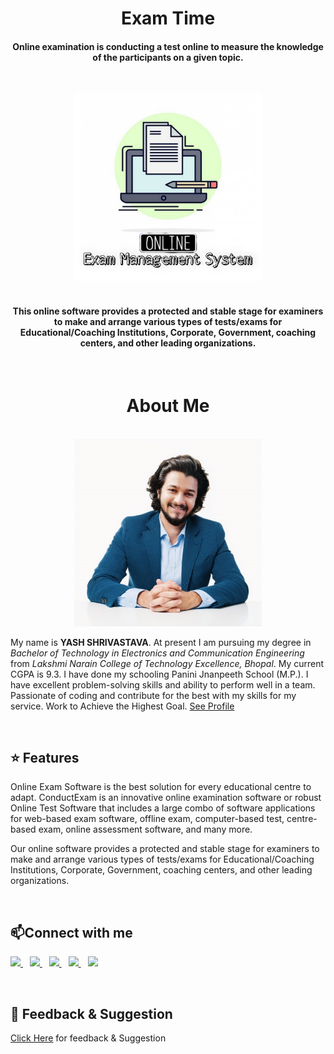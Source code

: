 <b><h1 align="center">Exam Time</h1></b>

<h4 align="center">Online examination is conducting a test online to measure the knowledge of the participants on a given topic.</h4>

&nbsp;&nbsp;&nbsp;&nbsp;&nbsp;&nbsp;
<div align= "center"><img src="Exam Management System/LOGO/Logo.jpg" width="300" height="300"/></div> 
  &nbsp;&nbsp;&nbsp;&nbsp;&nbsp;&nbsp;&nbsp;&nbsp;&nbsp;&nbsp;&nbsp;&nbsp;&nbsp;&nbsp;&nbsp;&nbsp;&nbsp;&nbsp;&nbsp;&nbsp;&nbsp;&nbsp;&nbsp;&nbsp;&nbsp;&nbsp;&nbsp;&nbsp;&nbsp;&nbsp;&nbsp;&nbsp;&nbsp;&nbsp;&nbsp;


<h4 align="center">This online software provides a protected and stable stage for examiners to make and arrange various types of tests/exams for Educational/Coaching Institutions, Corporate, Government, coaching centers, and other leading organizations.</h4>




&nbsp;&nbsp;&nbsp;&nbsp;&nbsp;&nbsp;&nbsp;&nbsp;&nbsp;&nbsp;&nbsp;&nbsp;&nbsp;&nbsp;&nbsp;&nbsp;&nbsp;&nbsp;&nbsp;&nbsp;&nbsp;&nbsp;&nbsp;&nbsp;&nbsp;&nbsp;&nbsp;&nbsp;&nbsp;&nbsp;&nbsp;&nbsp;&nbsp;&nbsp;&nbsp;

<h1 align="center">About Me</h1>
&nbsp;&nbsp;&nbsp;&nbsp;&nbsp;&nbsp;&nbsp;&nbsp;&nbsp;&nbsp;&nbsp;&nbsp;&nbsp;&nbsp;&nbsp;&nbsp;&nbsp;&nbsp;&nbsp;&nbsp;&nbsp;&nbsp;&nbsp;&nbsp;&nbsp;&nbsp;&nbsp;&nbsp;&nbsp;&nbsp;&nbsp;&nbsp;&nbsp;&nbsp;&nbsp;
<div align= "center"><img src="Exam Management System/My Image.jpg" width="300" height="300"/>

</div> 


My name is **YASH SHRIVASTAVA**. At present I am pursuing my degree in *Bachelor of Technology in Electronics and Communication Engineering* from *Lakshmi Narain College of Technology Excellence, Bhopal*. My current CGPA is 9.3. I have done my schooling Panini Jnanpeeth School (M.P.). I have excellent problem-solving skills and ability to perform well in a team. Passionate of coding and contribute for the best with my skills for my service. Work to Achieve the Highest Goal. [See Profile](https://www.linkedin.com/in/yash-shrivastava-a116a81b3/) 



&nbsp;&nbsp;&nbsp;&nbsp;&nbsp;&nbsp;&nbsp;&nbsp;&nbsp;&nbsp;&nbsp;&nbsp;&nbsp;&nbsp;&nbsp;&nbsp;&nbsp;&nbsp;&nbsp;&nbsp;&nbsp;&nbsp;&nbsp;&nbsp;&nbsp;&nbsp;&nbsp;&nbsp;&nbsp;&nbsp;&nbsp;&nbsp;&nbsp;&nbsp;&nbsp;&nbsp;&nbsp;&nbsp;&nbsp;&nbsp;&nbsp;&nbsp;&nbsp;&nbsp;&nbsp;&nbsp;&nbsp;&nbsp;&nbsp;&nbsp;&nbsp;&nbsp;&nbsp;&nbsp;&nbsp;&nbsp;&nbsp;&nbsp;&nbsp;&nbsp;&nbsp;&nbsp;&nbsp;&nbsp;&nbsp;&nbsp;&nbsp;&nbsp;&nbsp;&nbsp;&nbsp;&nbsp;&nbsp;&nbsp;&nbsp;&nbsp;
## :star: Features

Online Exam Software is the best solution for every educational centre to adapt. ConductExam is an innovative online examination software or robust Online Test Software that includes a large combo of software applications for web-based exam software, offline exam, computer-based test, centre-based exam, online assessment software, and many more.


Our online software provides a protected and stable stage for examiners to make and arrange various types of tests/exams for Educational/Coaching Institutions, Corporate, Government, coaching centers, and other leading organizations.

&nbsp;&nbsp;&nbsp;&nbsp;&nbsp;&nbsp;&nbsp;&nbsp;&nbsp;&nbsp;&nbsp;&nbsp;&nbsp;&nbsp;&nbsp;&nbsp;&nbsp;&nbsp;&nbsp;&nbsp;&nbsp;&nbsp;&nbsp;&nbsp;&nbsp;&nbsp;&nbsp;&nbsp;&nbsp;&nbsp;&nbsp;&nbsp;&nbsp;&nbsp;&nbsp;&nbsp;&nbsp;&nbsp;&nbsp;&nbsp;&nbsp;&nbsp;&nbsp;&nbsp;&nbsp;&nbsp;&nbsp;&nbsp;&nbsp;&nbsp;&nbsp;&nbsp;&nbsp;&nbsp;&nbsp;&nbsp;&nbsp;&nbsp;&nbsp;&nbsp;&nbsp;&nbsp;&nbsp;&nbsp;&nbsp;&nbsp;&nbsp;&nbsp;&nbsp;&nbsp;&nbsp;&nbsp;&nbsp;&nbsp;&nbsp;&nbsp;


## 📫Connect with me
  <a href="https://twitter.com/BitterAsTruth">
    <img width="30px" src="https://www.vectorlogo.zone/logos/twitter/twitter-official.svg" />
  </a>&ensp;
  <a href="https://www.linkedin.com/in/yash-shrivastava-a116a81b3/">
    <img width="30px" src="https://www.vectorlogo.zone/logos/linkedin/linkedin-icon.svg" />
  </a>&ensp;
  <a href="https://www.instagram.com/yash_shrivastava_official/">
    <img width="30px" src="https://www.vectorlogo.zone/logos/instagram/instagram-icon.svg" />
  </a>&ensp;
  <a href="https://api.whatsapp.com/send?phone=918109369496&text=Hey%20my%20name%20is.......">
    <img width="30px" src="https://www.vectorlogo.zone/logos/whatsapp/whatsapp-icon.svg" />
  </a>&ensp;
  <a href="https://www.youtube.com/c/YashShrivastava92">
    <img width="30px" src="https://www.vectorlogo.zone/logos/youtube/youtube-icon.svg" />
  </a>

  
  &nbsp;&nbsp;&nbsp;&nbsp;&nbsp;&nbsp;&nbsp;&nbsp;&nbsp;&nbsp;&nbsp;&nbsp;&nbsp;&nbsp;&nbsp;&nbsp;&nbsp;&nbsp;&nbsp;&nbsp;&nbsp;&nbsp;&nbsp;&nbsp;&nbsp;&nbsp;&nbsp;&nbsp;&nbsp;&nbsp;&nbsp;&nbsp;&nbsp;&nbsp;&nbsp;
##  📝  Feedback & Suggestion
[Click Here](https://docs.google.com/forms/d/e/1FAIpQLSf-VH2DUtYlXVTT0uU2X1nL2mYDtEtYwKaSoOsS-TdR3grEvw/viewform) for feedback & Suggestion
